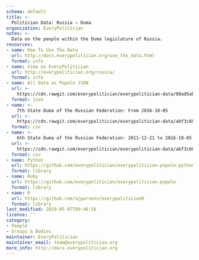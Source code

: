 ```yaml
---
schema: default
title: >-
  Politician Data: Russia — Duma
organization: EveryPolitician
notes: >-
  Data on the people within the Duma legislature of Russia.
resources:
- name: How To Use The Data
  url: http://docs.everypolitician.org/use_the_data.html
  format: info
- name: View on EveryPolitician
  url: http://everypolitician.org/russia/
  format: info
- name: All Data as Popolo JSON
  url: >-
    https://cdn.rawgit.com/everypolitician/everypolitician-data/00ad5ab8c60fa7859ddaf70ff0342b623a1b032d/data/Russia/Duma/ep-popolo-v1.0.json
  format: json
- name: >-
    7th State Duma of the Russian Federation: From 2016-10-05
  url: >-
    https://cdn.rawgit.com/everypolitician/everypolitician-data/abf3c600f3ca92528b7fffd864c050b57ab8da0c/data/Russia/Duma/term-7.csv
  format: csv
- name: >-
    6th State Duma of the Russian Federation: 2011-12-21 to 2016-10-05
  url: >-
    https://cdn.rawgit.com/everypolitician/everypolitician-data/abf3c600f3ca92528b7fffd864c050b57ab8da0c/data/Russia/Duma/term-6.csv
  format: csv
- name: Python
  url: https://github.com/everypolitician/everypolitician-popolo-python
  format: library
- name: Ruby
  url: https://github.com/everypolitician/everypolitician-popolo
  format: library
- name: R
  url: https://github.com/ajparsons/everypoliticianR
  format: library
last_modified: 2019-05-07T09:46:56
license: ''
category:
- People
- Groups & Bodies
maintainer: EveryPolitician
maintainer_email: team@everypolitician.org
more_info: http://docs.everypolitician.org
---
```

